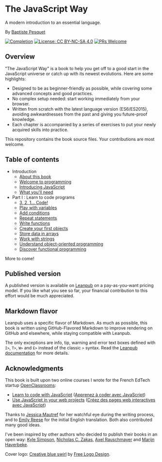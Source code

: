 # The JavaScript Way

A modern introduction to an essential language.

By [Baptiste Pesquet](http://bpesquet.com)

[![Completion](https://img.shields.io/badge/Completion-30%25-red.svg)](https://leanpub.com/thejsway)
[![License: CC BY-NC-SA 4.0](https://img.shields.io/badge/License-CC%20BY--NC--SA%204.0-blue.svg)](LICENSE)
[![PRs Welcome](https://img.shields.io/badge/PRs-welcome-brightgreen.svg)](http://makeapullrequest.com)

## Overview

"The JavaScript Way" is a book to help you get off to a good start in the JavaScript universe or catch up with its newest evolutions. Here are some highlights:

* Designed to be as beginner-friendly as possible, while covering some advanced concepts and good practices.
* No complex setup needed: start working immediately from your browser.
* Written from scratch with the latest language version (ES6/ES2015), avoiding awkwardnesses from the past and giving you future-proof knowledge.
* Each chapter is accompanied by a series of exercises to put your newly acquired skills into practice.

This repository contains the book source files. Your contributions are most welcome.

## Table of contents

* Introduction
  * [About this book](manuscript/intro01.md)
  * [Welcome to programming](manuscript/intro02.md)
  * [Introducing JavaScript](manuscript/intro03.md)
  * [What you'll need](manuscript/intro04.md)
* Part I : Learn to code programs
  * [3, 2, 1... Code!](manuscript/chapter01.md)
  * [Play with variables](manuscript/chapter02.md)
  * [Add conditions](manuscript/chapter03.md)
  * [Repeat statements](manuscript/chapter04.md)
  * [Write functions](manuscript/chapter05.md)
  * [Create your first objects](manuscript/chapter06.md)
  * [Store data in arrays](manuscript/chapter07.md)
  * [Work with strings](manuscript/chapter08.md)
  * [Understand object-oriented programming](manuscript/chapter09.md)
  * [Discover functional programming](manuscript/chapter10.md)

More to come!

## Published version

A published version is available on [Leanpub](https://leanpub.com/thejsway) on a pay-as-you-want pricing model. If you like what you see so far, your financial contribution to this effort would be much appreciated.

## Markdown flavor

Leanpub uses a specific flavor of Markdown. As much as possible, this book is written using GitHub-Flavored Markdown to improve rendering on GitHub and elsewhere, while staying compatible with Leanpub.

The only exceptions are info, tip, warning and error text boxes defined with `I>`, `T>`, `W>` and `E>` instead of the classic `>` syntax. Read the [Leanpub documentation](https://leanpub.com/help/manual#leanpub-auto-more-text-block-types) for more details.

## Acknowledgments

This book is built upon two online courses I wrote for the French EdTech startup [OpenClassrooms](https://openclassrooms.com):

* [Learn to code with JavaScript](https://openclassrooms.com/courses/learn-the-basics-of-javascript) ([Apprenez à coder avec JavaScript](https://openclassrooms.com/courses/apprenez-a-coder-avec-javascript))
* [Use JavaScript in your web projects](https://openclassrooms.com/courses/use-javascript-on-the-web) ([Créez des pages web interactives avec JavaScript](https://openclassrooms.com/courses/creez-des-pages-web-interactives-avec-javascript))

Thanks to [Jessica Mautref](https://www.linkedin.com/in/jessicamautref) for her watchful eye during the writing process, and to [Emily Reese](https://www.linkedin.com/in/eclairereese) for the initial English translation. Both also contributed many good ideas.

I've been inspired by other authors who decided to publish their books in an open way: [Kyle Simpson](https://github.com/getify), [Nicholas C. Zakas](https://www.nczonline.net/), [Axel Rauschmayer](http://dr-axel.de/) and [Marijn Haverbeke](http://marijnhaverbeke.nl/).

Cover logo: [Creative blue swirl](http://www.logoopenstock.com/logo/preview/64186/creative-blue-swirl-logo-design) by [Free Logo Design](http://www.free-logodesign.com/).
